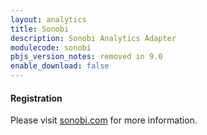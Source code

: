 ```yaml
---
layout: analytics
title: Sonobi
description: Sonobi Analytics Adapter
modulecode: sonobi
pbjs_version_notes: removed in 9.0
enable_download: false
---
```


#### Registration

Please visit [sonobi.com](https://sonobi.com/) for more information.
